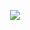 <p align="center">
  <img src="https://moe-counter.glitch.me/get/@logging4J?theme=gelbooru" />
</p>
